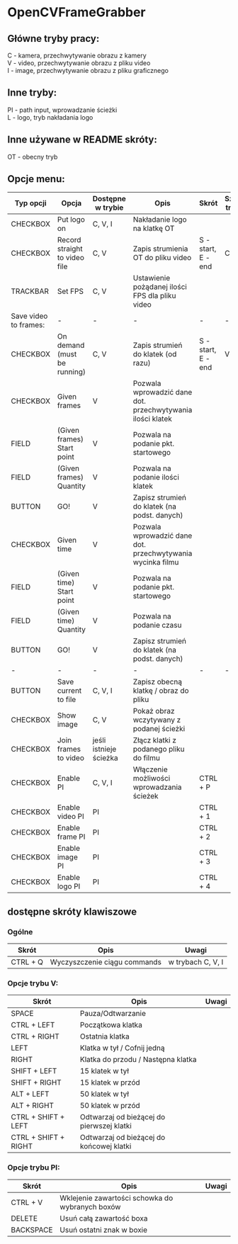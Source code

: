 # OpenCVFrameGrabber

## Główne tryby pracy: 
C - kamera, przechwytywanie obrazu z kamery \
V - video, przechwytywanie obrazu z pliku video \
I - image, przechwytywanie obrazu z pliku graficznego 

## Inne tryby: 
PI - path input, wprowadzanie ścieżki \
L - logo, tryb nakładania logo

## Inne używane w README skróty: 
OT - obecny tryb

## Opcje menu:

| Typ opcji | Opcja | Dostępne w trybie | Opis | Skrót | Szczególny tryb skrótu |
| ---  | ---  | --- | --- | --- | --- |
| CHECKBOX | Put logo on | C, V, I | Nakładanie logo na klatkę OT |
| CHECKBOX | Record straight to video file | C, V | Zapis strumienia OT do pliku video | S - start, E - end | C |
| TRACKBAR | Set FPS | C, V | Ustawienie pożądanej ilości FPS dla pliku video | 
| Save video to frames: | - | - | - | - | - |
| CHECKBOX | On demand (must be running) | C, V | Zapis strumień do klatek (od razu) | S - start, E - end | V |
| CHECKBOX | Given frames | V | Pozwala wprowadzić dane dot. przechwytywania ilości klatek |
| FIELD | (Given frames) Start point | V | Pozwala na podanie pkt. startowego |
| FIELD | (Given frames) Quantity | V | Pozwala na podanie ilości klatek |
| BUTTON | GO! | V | Zapisz strumień do klatek (na podst. danych) |
| CHECKBOX | Given time | V |  Pozwala wprowadzić dane dot. przechwytywania wycinka filmu |
| FIELD | (Given time) Start point | V |  Pozwala na podanie pkt. startowego |
| FIELD | (Given time) Quantity | V | Pozwala na podanie czasu |
| BUTTON | GO! | V | Zapisz strumień do klatek (na podst. danych) |
| - | - | - | - | - | - |
| BUTTON | Save current to file | C, V, I | Zapisz obecną klatkę / obraz do pliku |
| CHECKBOX | Show image | C, V | Pokaż obraz wczytywany z podanej ścieżki |
| CHECKBOX | Join frames to video | jeśli istnieje ścieżka | Złącz klatki z podanego pliku do filmu |
| CHECKBOX | Enable PI | C, V, I | Włączenie możliwości wprowadzania ścieżek | CTRL + P | 
| CHECKBOX | Enable video PI | PI | | CTRL + 1 |
| CHECKBOX | Enable frame PI | PI| | CTRL + 2 |
| CHECKBOX | Enable image PI | PI | | CTRL + 3 |
| CHECKBOX | Enable logo PI | PI | | CTRL + 4 |

## dostępne skróty klawiszowe

### Ogólne

| Skrót | Opis | Uwagi |
| --- | --- | --- |
| CTRL + Q  | Wyczyszczenie ciągu commands | w trybach C, V, I | 

### Opcje trybu V:

| Skrót | Opis | Uwagi |
| --- | --- | --- |
| SPACE | Pauza/Odtwarzanie | |
| CTRL + LEFT |Początkowa klatka | |
| CTRL + RIGHT |Ostatnia klatka | |
| LEFT |Klatka w tył / Cofnij jedną | |
| RIGHT |Klatka do przodu / Następna klatka | |
| SHIFT + LEFT |15 klatek w tył | |
| SHIFT + RIGHT |15 klatek w przód | |
| ALT + LEFT | 50 klatek w tył | |
| ALT + RIGHT | 50 klatek w przód | |
| CTRL + SHIFT + LEFT | Odtwarzaj od bieżącej do pierwszej klatki | |
| CTRL + SHIFT + RIGHT | Odtwarzaj od bieżącej do końcowej klatki | |

### Opcje trybu PI:
| Skrót | Opis | Uwagi |
| --- | --- | --- |
| CTRL + V |Wklejenie zawartości schowka do wybranych boxów |
| DELETE | Usuń całą zawartość boxa |
| BACKSPACE | Usuń ostatni znak w boxie |
